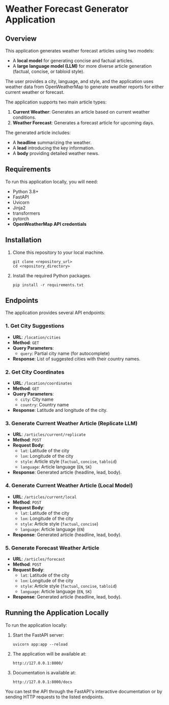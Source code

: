 
# Weather Forecast Generator Application

## Overview
This application generates weather forecast articles using two models: 
- A **local model** for generating concise and factual articles.
- A **large language model (LLM)** for more diverse article generation (factual, concise, or tabloid style).

The user provides a city, language, and style, and the application uses weather data from OpenWeatherMap to generate weather reports for either current weather or forecast. 

The application supports two main article types:
1. **Current Weather**: Generates an article based on current weather conditions.
2. **Weather Forecast**: Generates a forecast article for upcoming days.

The generated article includes:
- A **headline** summarizing the weather.
- A **lead** introducing the key information.
- A **body** providing detailed weather news.

## Requirements
To run this application locally, you will need:
- Python 3.8+
- FastAPI
- Uvicorn
- Jinja2
- transformers
- pytorch
- **OpenWeatherMap API credentials**

## Installation
1. Clone this repository to your local machine.
   ```
   git clone <repository_url>
   cd <repository_directory>
   ```

2. Install the required Python packages.
   ```
   pip install -r requirements.txt
   ```

## Endpoints
The application provides several API endpoints:

### 1. Get City Suggestions
   - **URL**: `/location/cities`
   - **Method**: `GET`
   - **Query Parameters**:
     - `query`: Partial city name (for autocomplete)
   - **Response**: List of suggested cities with their country names.

### 2. Get City Coordinates
   - **URL**: `/location/coordinates`
   - **Method**: `GET`
   - **Query Parameters**:
     - `city`: City name
     - `country`: Country name
   - **Response**: Latitude and longitude of the city.

### 3. Generate Current Weather Article (Replicate LLM)
   - **URL**: `/articles/current/replicate`
   - **Method**: `POST`
   - **Request Body**:
     - `lat`: Latitude of the city
     - `lon`: Longitude of the city
     - `style`: Article style (`factual`, `concise`, `tabloid`)
     - `language`: Article language (`EN`, `SK`)
   - **Response**: Generated article (headline, lead, body).

### 4. Generate Current Weather Article (Local Model)
   - **URL**: `/articles/current/local`
   - **Method**: `POST`
   - **Request Body**:
     - `lat`: Latitude of the city
     - `lon`: Longitude of the city
     - `style`: Article style (`factual`, `concise`)
     - `language`: Article language (`EN`)
   - **Response**: Generated article (headline, lead, body).

### 5. Generate Forecast Weather Article
   - **URL**: `/articles/forecast`
   - **Method**: `POST`
   - **Request Body**:
     - `lat`: Latitude of the city
     - `lon`: Longitude of the city
     - `style`: Article style (`factual`, `concise`, `tabloid`)
     - `language`: Article language (`EN`, `SK`)
   - **Response**: Generated article (headline, lead, body).

## Running the Application Locally
To run the application locally:

1. Start the FastAPI server:
   ```
   uvicorn app:app --reload
   ```

2. The application will be available at:
   ```
   http://127.0.0.1:8000/
   ```

3. Documentation is available at:
   ```
   http://127.0.0.1:8000/docs
   ```

You can test the API through the FastAPI's interactive documentation or by sending HTTP requests to the listed endpoints.

